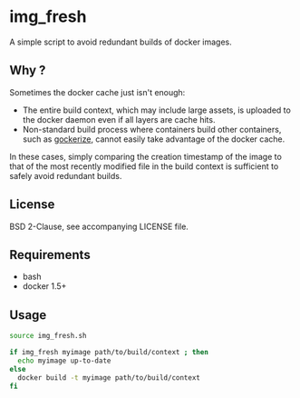 img\_fresh
==========

A simple script to avoid redundant builds of docker images.


Why ?
-----

Sometimes the docker cache just isn't enough:

 - The entire build context, which may include large assets, is uploaded to the
   docker daemon even if all layers are cache hits.
 - Non-standard build process where containers build other containers, such as
   [gockerize](https://github.com/aerofs/gockerize), cannot easily take advantage
   of the docker cache.

In these cases, simply comparing the creation timestamp of the image to that of
the most recently modified file in the build context is sufficient to safely
avoid redundant builds.


License
-------

BSD 2-Clause, see accompanying LICENSE file.


Requirements
------------

 - bash
 - docker 1.5+


Usage
-----

```bash
source img_fresh.sh

if img_fresh myimage path/to/build/context ; then
  echo myimage up-to-date
else
  docker build -t myimage path/to/build/context
fi
```

